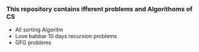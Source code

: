 ### This repository contains ifferent problems and Algorithoms of CS  
* All sorting Algoritm
* Love babbar 10 days recursion problems
* GFG problems


 





